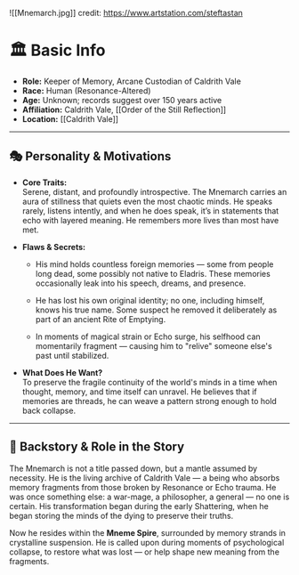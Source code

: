 ![[Mnemarch.jpg]]
credit:  https://www.artstation.com/steftastan

# 🏛️ Basic Info

- **Role:** Keeper of Memory, Arcane Custodian of Caldrith Vale
- **Race:** Human (Resonance-Altered)
- **Age:** Unknown; records suggest over 150 years active
- **Affiliation:** Caldrith Vale, [[Order of the Still Reflection]]
- **Location:** [[Caldrith Vale]]
    

---

## 🎭 Personality & Motivations

- **Core Traits:**  
    Serene, distant, and profoundly introspective. The Mnemarch carries an aura of stillness that quiets even the most chaotic minds. He speaks rarely, listens intently, and when he does speak, it’s in statements that echo with layered meaning. He remembers more lives than most have met.
    
- **Flaws & Secrets:**
    
    - His mind holds countless foreign memories — some from people long dead, some possibly not native to Eladris. These memories occasionally leak into his speech, dreams, and presence.
        
    - He has lost his own original identity; no one, including himself, knows his true name. Some suspect he removed it deliberately as part of an ancient Rite of Emptying.
        
    - In moments of magical strain or Echo surge, his selfhood can momentarily fragment — causing him to "relive" someone else's past until stabilized.
        
- **What Does He Want?**  
    To preserve the fragile continuity of the world's minds in a time when thought, memory, and time itself can unravel. He believes that if memories are threads, he can weave a pattern strong enough to hold back collapse.
    

---

## 📖 Backstory & Role in the Story

The Mnemarch is not a title passed down, but a mantle assumed by necessity. He is the living archive of Caldrith Vale — a being who absorbs memory fragments from those broken by Resonance or Echo trauma. He was once something else: a war-mage, a philosopher, a general — no one is certain. His transformation began during the early Shattering, when he began storing the minds of the dying to preserve their truths.

Now he resides within the **Mneme Spire**, surrounded by memory strands in crystalline suspension. He is called upon during moments of psychological collapse, to restore what was lost — or help shape new meaning from the fragments.